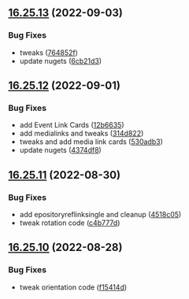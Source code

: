 ## [16.25.13](https://github.com/phandcock/GrampsView/compare/v16.25.12...v16.25.13) (2022-09-03)


### Bug Fixes

* tweaks ([764852f](https://github.com/phandcock/GrampsView/commit/764852fc88be96df1a4471380b2b8f2bb6d6df63))
* update nugets ([6cb21d3](https://github.com/phandcock/GrampsView/commit/6cb21d3800c3c70472a35007b489fe76f87c112c))



## [16.25.12](https://github.com/phandcock/GrampsView/compare/v16.25.11...v16.25.12) (2022-09-01)


### Bug Fixes

* add Event Link Cards ([12b6635](https://github.com/phandcock/GrampsView/commit/12b6635acf9892dc7a5583f64a44fe182a7e4f94))
* add medialinks and tweaks ([314d822](https://github.com/phandcock/GrampsView/commit/314d822446b0f2323c2d8369be00b0d5fbb1d14c))
* tweaks and add media link cards ([530adb3](https://github.com/phandcock/GrampsView/commit/530adb36be5662faefc7de8326586c9f5f1d1e14))
* update nugets ([4374df8](https://github.com/phandcock/GrampsView/commit/4374df8991f1d808806f67160b97afd93d93e784))



## [16.25.11](https://github.com/phandcock/GrampsView/compare/v16.25.10...v16.25.11) (2022-08-30)


### Bug Fixes

* add epositoryreflinksingle and cleanup ([4518c05](https://github.com/phandcock/GrampsView/commit/4518c0555cc2f64eced40741a34871c11183a8a9))
* tweak rotation code ([c4b777d](https://github.com/phandcock/GrampsView/commit/c4b777d4842263bdf38e04f66aeea6a1cbc574b1))



## [16.25.10](https://github.com/phandcock/GrampsView/compare/v16.25.9...v16.25.10) (2022-08-28)


### Bug Fixes

* tweak orientation code ([f15414d](https://github.com/phandcock/GrampsView/commit/f15414ddc55b13a87873ada7b1d0d9d25eb6d48c))



